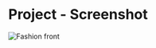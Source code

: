 # Project - Screenshot

![Fashion front](https://github.com/user-attachments/assets/a4d67df4-5d36-4f57-b213-932f6c30682f)
